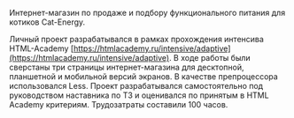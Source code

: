 Интернет-магазин по продаже и подбору функционального питания для котиков Cat-Energy.

Личный проект разрабатывался в рамках прохождения интенсива HTML-Academy [https://htmlacademy.ru/intensive/adaptive](https://htmlacademy.ru/intensive/adaptive).
В ходе работы были сверстаны три страницы интернет-магазина для десктопной, планшетной и мобильной версий экранов.
В качестве препроцессора использовался Less.
Проект разрабатывался самостоятельно под руководством наставника по ТЗ и оценивался по принятым в HTML Academy критериям.
Трудозатраты составили 100 часов.


